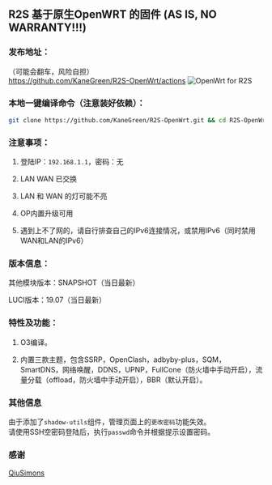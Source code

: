 ## R2S 基于原生OpenWRT 的固件 (AS IS, NO WARRANTY!!!)

### 发布地址：
（可能会翻车，风险自担）  
https://github.com/KaneGreen/R2S-OpenWrt/actions  ![OpenWrt for R2S](https://github.com/KaneGreen/R2S-OpenWrt/workflows/OpenWrt%20for%20R2S/badge.svg?branch=master)

### 本地一键编译命令（注意装好依赖）：
```sh
git clone https://github.com/KaneGreen/R2S-OpenWrt.git && cd R2S-OpenWrt && bash onekeyr2s.sh
```
### 注意事项：
1. 登陆IP：`192.168.1.1`，密码：无

2. LAN WAN 已交换

3. LAN 和 WAN 的灯可能不亮

4. OP内置升级可用

5. 遇到上不了网的，请自行排查自己的IPv6连接情况，或禁用IPv6（同时禁用WAN和LAN的IPv6）

### 版本信息：
其他模块版本：SNAPSHOT（当日最新）

LUCI版本：19.07（当日最新）

### 特性及功能：
1. O3编译。

2. 内置三款主题，包含SSRP，OpenClash，adbyby-plus，SQM，SmartDNS，网络唤醒，DDNS，UPNP，FullCone（防火墙中手动开启），流量分载（offload，防火墙中手动开启），BBR（默认开启）。

### 其他信息
由于添加了`shadow-utils`组件，管理页面上的`更改密码`功能失效。  
请使用SSH空密码登陆后，执行`passwd`命令并根据提示设置密码。

### 感谢
[QiuSimons](https://github.com/QiuSimons/R2S-OpenWrt)
